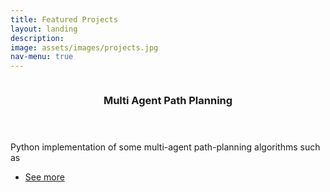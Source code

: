 ```yaml
---
title: Featured Projects
layout: landing
description:
image: assets/images/projects.jpg
nav-menu: true
---
```


<!-- Main -->
<div id="main">

<!-- One -->
<!-- <section id="one">
	<div class="inner">
		<header class="major">
			<h2>Sed amet aliquam</h2>
		</header>
		<p>Nullam et orci eu lorem consequat tincidunt vivamus et sagittis magna sed nunc rhoncus condimentum sem. In efficitur ligula tate urna. Maecenas massa vel lacinia pellentesque lorem ipsum dolor. Nullam et orci eu lorem consequat tincidunt. Vivamus et sagittis libero. Nullam et orci eu lorem consequat tincidunt vivamus et sagittis magna sed nunc rhoncus condimentum sem. In efficitur ligula tate urna.</p>
	</div>
</section> -->

<!-- Two -->
<section id="two" class="spotlights">
	<section>
		<a href="https://atb033.github.io/multi_agent_path_planning/" class="image">
			<img src="{% link assets/images/nmpc_1.gif %}" alt="" data-position="center center" />
		</a>
		<div class="content">
			<div class="inner">
				<header class="major">
					<h3>Multi Agent Path Planning</h3>
				</header>
				<p>Python implementation of some multi-agent path-planning algorithms such as </p>
				<ul class="actions">
					<li><a href="https://atb033.github.io/multi_agent_path_planning/" class="button">See more</a></li>
				</ul>
			</div>
		</div>
	</section>
</section>

</div>
